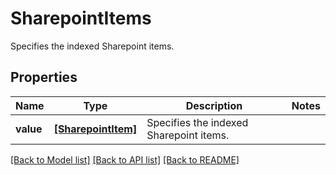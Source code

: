 # SharepointItems

Specifies the indexed Sharepoint items.

## Properties
Name | Type | Description | Notes
------------ | ------------- | ------------- | -------------
**value** | [**[SharepointItem]**](SharepointItem.md) | Specifies the indexed Sharepoint items. | 

[[Back to Model list]](../README.md#documentation-for-models) [[Back to API list]](../README.md#documentation-for-api-endpoints) [[Back to README]](../README.md)



